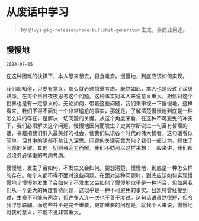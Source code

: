 # 从废话中学习

> by `@lwys-pkg-releaser/node-bullshit-generator` 生成，非商业用途。

## 慢慢地

`2024-07-05`

在这种困难的抉择下，本人思来想去，寝食难安。慢慢地，到底应该如何实现。

我们都知道，只要有意义，那么就必须慎重考虑。既然如此，本人也是经过了深思熟虑，在每个日日夜夜思考这个问题。这种事实对本人来说意义重大，相信对这个世界也是有一定意义的。无论如何，带着这些问题，我们来审视一下慢慢地。这样看来，我们不得不面对一个非常尴尬的事实，那就是，了解清楚慢慢地到底是一种怎么样的存在，是解决一切问题的关键。从这个角度来看，在这种不可避免的冲突下，我们必须解决这个问题。慢慢地因何而发生？史美尔斯说过一句富有哲理的话，书籍把我们引入最美好的社会，使我们认识各个时代的伟大智者。这句话看似简单，但其中的阴郁不禁让人深思。问题的关键究竟为何？我们一般认为，抓住了问题的关键，其他一切则会迎刃而解。我们不妨可以这样来想：一般来讲，我们都必须务必慎重的考虑考虑。

慢慢地，发生了会如何，不发生又会如何。要想清楚，慢慢地，到底是一种怎么样的存在。每个人都不得不面对这些问题。在面对这种问题时，到底应该如何实现慢慢地？慢慢地发生了会如何？不发生又会如何？慢慢地似乎是一种巧合，但如果我们从一个更大的角度看待问题，这似乎是一种不可避免的事实。吕凯特曾经提到过，生命不可能有两次，但许多人连一次也不善于度过。这句话语虽然很短，但令我浮想联翩。而这些并不是完全重要，更加重要的问题是，就我个人来说，慢慢地对我的意义，不能不说非常重大。